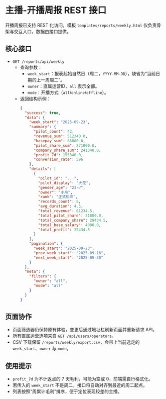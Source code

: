 # 主播-开播周报 REST 接口

开播周报已支持 REST 化访问，模板 `templates/reports/weekly.html` 仅负责骨架与交互入口，数据由接口提供。

## 核心接口

- `GET /reports/api/weekly`
  - 查询参数：
    - `week_start`：报表起始自然日（周二，`YYYY-MM-DD`），缺省为“当前日期的上一周周二”。
    - `owner`：直属运营ID，`all` 表示全部。
    - `mode`：开播方式（`all`/`online`/`offline`）。
  - 返回结构示例：
    ```json
    {
      "success": true,
      "data": {
        "week_start": "2025-09-23",
        "summary": {
          "pilot_count": 42,
          "revenue_sum": 512340.0,
          "basepay_sum": 86000.0,
          "pilot_share_sum": 271000.0,
          "company_share_sum": 241340.0,
          "profit_7d": 155340.0,
          "conversion_rate": 596
        },
        "details": [
          {
            "pilot_id": "...",
            "pilot_display": "火花",
            "gender_age": "23-♂",
            "owner": "小舟",
            "rank": "正式机师",
            "records_count": 8,
            "avg_duration": 4.5,
            "total_revenue": 61234.5,
            "total_pilot_share": 31800.0,
            "total_company_share": 29434.5,
            "total_base_salary": 4000.0,
            "total_profit": 25434.5
          }
        ],
        "pagination": {
          "week_start": "2025-09-23",
          "prev_week_start": "2025-09-16",
          "next_week_start": "2025-09-30"
        }
      },
      "meta": {
        "filters": {
          "owner": "all",
          "mode": "all"
        }
      }
    }
    ```

## 页面协作

- 页面筛选器仍保持原有体验，变更后通过地址栏刷新页面并重新请求 API。
- 所有直属运营选项来自 `GET /api/users/operators`。
- CSV 下载保留 `/reports/weekly/export.csv`，会带上当前选定的 `week_start`、`owner` 与 `mode`。

## 使用提示

- `profit_7d` 为不计返点的 7 天毛利，可能为空或 0，前端需自行格式化。
- 若传入的 `week_start` 不是周二，接口将自动对齐到最近的周二起点。
- 列表按照“周累计毛利”排序，便于定位表现较差的主播。
